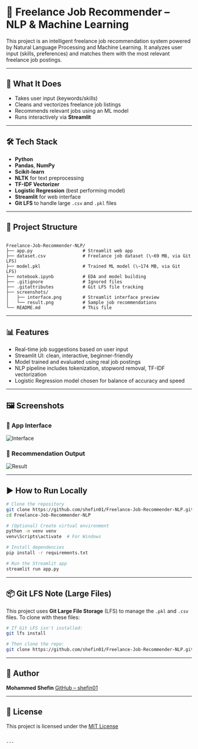 
# 🧠 Freelance Job Recommender – NLP & Machine Learning

This project is an intelligent freelance job recommendation system powered by Natural Language Processing and Machine Learning. It analyzes user input (skills, preferences) and matches them with the most relevant freelance job postings.

---

## 🚀 What It Does

- Takes user input (keywords/skills)
- Cleans and vectorizes freelance job listings
- Recommends relevant jobs using an ML model
- Runs interactively via **Streamlit**

---

## 🛠️ Tech Stack

- **Python**
- **Pandas**, **NumPy**
- **Scikit-learn**
- **NLTK** for text preprocessing
- **TF-IDF Vectorizer**
- **Logistic Regression** (best performing model)
- **Streamlit** for web interface
- **Git LFS** to handle large `.csv` and `.pkl` files

---

## 📁 Project Structure

```

Freelance-Job-Recommender-NLP/
├── app.py                   # Streamlit web app
├── dataset.csv              # Freelance job dataset (\~69 MB, via Git LFS)
├── model.pkl                # Trained ML model (\~174 MB, via Git LFS)
├── notebook.ipynb           # EDA and model building
├── .gitignore               # Ignored files
├── .gitattributes           # Git LFS file tracking
├── screenshots/
│   ├── interface.png        # Streamlit interface preview
│   └── result.png           # Sample job recommendations
└── README.md                # This file

````

---

## 📊 Features

- Real-time job suggestions based on user input
- Streamlit UI: clean, interactive, beginner-friendly
- Model trained and evaluated using real job postings
- NLP pipeline includes tokenization, stopword removal, TF-IDF vectorization
- Logistic Regression model chosen for balance of accuracy and speed

---

## 🖼️ Screenshots

### 🔹 App Interface  
![Interface](screenshots/interface.png)

### 🔹 Recommendation Output  
![Result](screenshots/result.png)

---

## ▶️ How to Run Locally

```bash
# Clone the repository
git clone https://github.com/shefin01/Freelance-Job-Recommender-NLP.git
cd Freelance-Job-Recommender-NLP

# (Optional) Create virtual environment
python -m venv venv
venv\Scripts\activate  # For Windows

# Install dependencies
pip install -r requirements.txt

# Run the Streamlit app
streamlit run app.py
````

---

## 📦 Git LFS Note (Large Files)

This project uses **Git Large File Storage** (LFS) to manage the `.pkl` and `.csv` files. To clone with these files:

```bash
# If Git LFS isn't installed:
git lfs install

# Then clone the repo:
git clone https://github.com/shefin01/Freelance-Job-Recommender-NLP.git
```

---

## 👤 Author

**Mohammed Shefin**
[GitHub – shefin01](https://github.com/shefin01)

---

## 📝 License

This project is licensed under the [MIT License](https://opensource.org/licenses/MIT)

```

---
